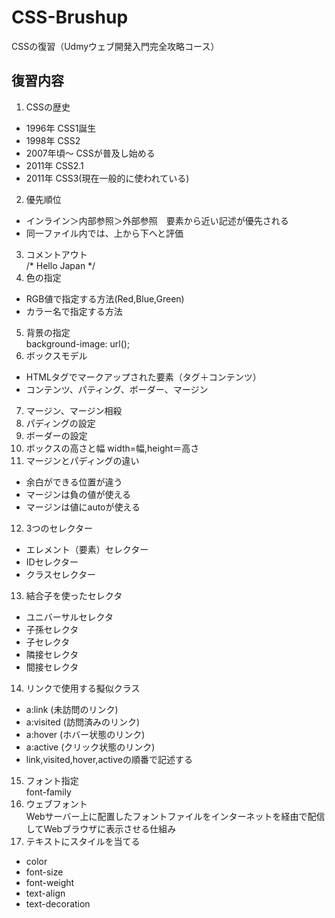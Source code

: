 # CSS-Brushup
CSSの復習（Udmyウェブ開発入門完全攻略コース）

## 復習内容
1. CSSの歴史<br>
- 1996年 CSS1誕生
- 1998年 CSS2
- 2007年頃〜 CSSが普及し始める
- 2011年 CSS2.1
- 2011年 CSS3(現在一般的に使われている)
2. 優先順位<br>
- インライン＞内部参照＞外部参照　要素から近い記述が優先される
- 同一ファイル内では、上から下へと評価
3. コメントアウト<br>
/* Hello Japan */
4. 色の指定<br>
- RGB値で指定する方法(Red,Blue,Green)
- カラー名で指定する方法
5. 背景の指定<br>
background-image: url();
6. ボックスモデル<br>
- HTMLタグでマークアップされた要素（タグ＋コンテンツ）
- コンテンツ、パティング、ボーダー、マージン
7. マージン、マージン相殺
8. パディングの設定
9. ボーダーの設定
10. ボックスの高さと幅
width=幅,height＝高さ
11. マージンとパディングの違い<br>
- 余白ができる位置が違う
- マージンは負の値が使える
- マージンは値にautoが使える
12. 3つのセレクター<br>
- エレメント（要素）セレクター
- IDセレクター
- クラスセレクター
13. 結合子を使ったセレクタ<br>
- ユニバーサルセレクタ
- 子孫セレクタ
- 子セレクタ
- 隣接セレクタ
- 間接セレクタ
14. リンクで使用する擬似クラス<br>
- a:link (未訪問のリンク)
- a:visited (訪問済みのリンク)
- a:hover (ホバー状態のリンク)
- a:active (クリック状態のリンク)
- link,visited,hover,activeの順番で記述する
15. フォント指定<br>
font-family
16. ウェブフォント<br>
Webサーバー上に配置したフォントファイルをインターネットを経由で配信してWebブラウザに表示させる仕組み
17. テキストにスタイルを当てる<br>
- color
- font-size
- font-weight
- text-align
- text-decoration